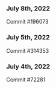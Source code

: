 ### July 8th, 2022

Commit #196073

### July 5th, 2022

Commit #314353


### July 4th, 2022

Commit #72281
